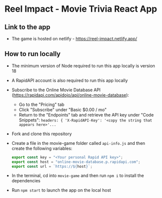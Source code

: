 # Reel Impact - Movie Trivia React App

## Link to the app

- The game is hosted on netlify - https://reel-impact.netlify.app/

## How to run locally

- The minimum version of Node required to run this app locally is version 18
- A RapidAPI account is also required to run this app locally
- Subscribe to the Online Movie Database API (https://rapidapi.com/apidojo/api/online-movie-database):

  - Go to the "Pricing" tab
  - Click "Subscribe" under "Basic $0.00 / mo"
  - Return to the "Endpoints" tab and retrieve the API key under "Code Snippets":
    `headers: {
'X-RapidAPI-Key': '<copy the string that appears here>'...`

- Fork and clone this repository
- Create a file in the movie-game folder called `api-info.js` and then create the following variables:
  ```js
  export const key = "<Your personal Rapid API key>";
  export const host = "online-movie-database.p.rapidapi.com";
  export const url = `https://${host}`;
  ```
- In the terminal, cd into `movie-game` and then run `npm i` to install the dependencies
- Run `npm start` to launch the app on the local host
